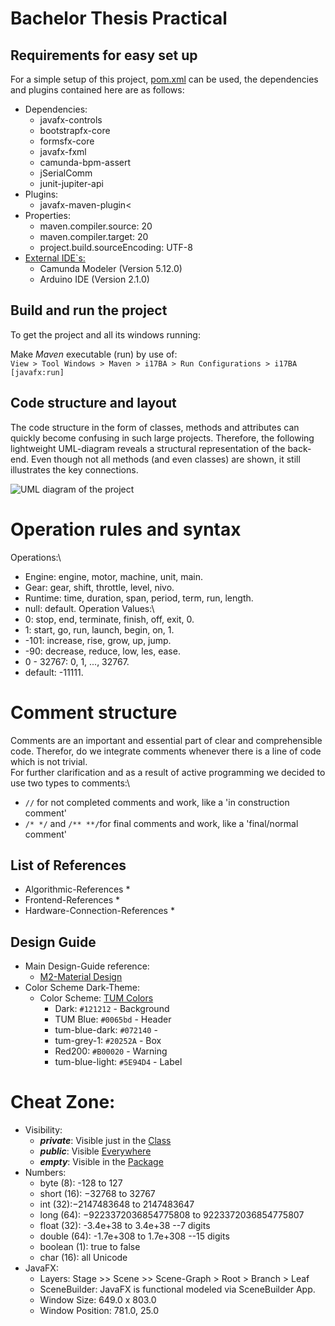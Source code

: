 # Bachelor Thesis Practical

## Requirements for easy set up

For a simple setup of this project, [pom.xml](pom.xml) can be used,
the dependencies and plugins contained here are as follows:

* Dependencies:
    * javafx-controls
    * bootstrapfx-core
    * formsfx-core
    * javafx-fxml
    * camunda-bpm-assert
    * jSerialComm
    * junit-jupiter-api
* Plugins:
    * javafx-maven-plugin<
* Properties:
    * maven.compiler.source: 20
    * maven.compiler.target: 20
    * project.build.sourceEncoding: UTF-8
* <u>External IDE`s:</u>
  * Camunda Modeler (Version 5.12.0)
  * Arduino IDE (Version 2.1.0)

## Build and run the project

To get the project and all its windows running:

Make *Maven* executable (run) by use of:\
   ```View > Tool Windows > Maven > i17BA > Run Configurations > i17BA [javafx:run]```

## Code structure and layout

The code structure in the form of classes, methods and attributes can quickly become confusing in such large projects.
Therefore, the following lightweight UML-diagram reveals a structural representation of the back-end. Even though not
all methods (and even classes) are shown, it still illustrates the key connections.

![UML diagram of the project](UML.svg)

# Operation rules and syntax
Operations:\
  * Engine: engine, motor, machine, unit, main.
  * Gear: gear, shift, throttle, level, nivo.
  * Runtime: time, duration, span, period, term, run, length.
  * null: default.
Operation Values:\
  * 0: stop, end, terminate, finish, off, exit, 0.
  * 1: start, go, run, launch, begin, on, 1.
  * -101: increase, rise, grow, up, jump.
  * -90: decrease, reduce, low, les, ease.
  * 0 - 32767: 0, 1, ..., 32767.
  * default: -11111.

# Comment structure 
Comments are an important and essential part of clear and comprehensible code. Therefor, do we integrate comments
whenever there is a line of code which is not trivial.\
For further clarification and as a result of active programming we decided to use two types to comments:\
  * `//` for not completed comments and work, like a 'in construction comment'
  * `/* */` and `/** **/`for final comments and work, like a 'final/normal comment' 

## List of References

* Algorithmic-References
    *
* Frontend-References
    *
* Hardware-Connection-References
    *

## Design Guide

* Main Design-Guide reference:
  * [M2-Material Design](https://m2.material.io/design/color/dark-theme.html)
* Color Scheme Dark-Theme:
  * Color Scheme: [TUM Colors](https://gist.github.com/lnksz/51e3566af2df5c7aa678cd4dfc8305f7)
    * Dark: `#121212` - Background
    * TUM Blue: `#0065bd` - Header
    * tum-blue-dark: `#072140` - 
    * tum-grey-1: `#20252A` - Box
    * Red200: `#B00020` - Warning 
    * tum-blue-light: `#5E94D4` - Label

# Cheat Zone:
* Visibility:
  * ***private***: Visible just in the <u>Class</u>
  * ***public***: Visible <u>Everywhere</u>
  * ***empty***: Visible in the <u>Package</u>
* Numbers:
  * byte (8): -128 to 127 
  * short (16): −32768 to 32767
  * int (32):−2147483648 to 2147483647
  * long (64): −9223372036854775808 to 9223372036854775807
  * float (32): -3.4e+38 to 3.4e+38 --7 digits
  * double (64): -1.7e+308 to 1.7e+308 --15 digits
  * boolean (1): true to false
  * char (16): all Unicode
* JavaFX:
  * Layers: Stage >> Scene >> Scene-Graph > Root > Branch > Leaf
  * SceneBuilder: JavaFX is functional modeled via SceneBuilder App.
  * Window Size: 649.0 x 803.0
  * Window Position: 781.0, 25.0